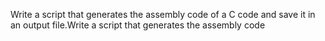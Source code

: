 Write a script that generates the assembly code of a C code and save it in an output file.Write a script that generates the assembly code
